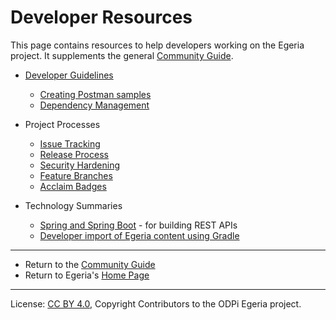 <!-- SPDX-License-Identifier: CC-BY-4.0 -->
<!-- Copyright Contributors to the ODPi Egeria project. -->
  
# Developer Resources

This page contains resources to help developers working on the Egeria project.
It supplements the general [Community Guide](../Community-Guide.md).

* [Developer Guidelines](Developer-Guidelines.md) 
    * [Creating Postman samples](Postman-Samples.md)
    * [Dependency Management](Dependency-Management.md)

* Project Processes
    * [Issue Tracking](Issue-Tracking.md)
    * [Release Process](Release-Process.md)
    * [Security Hardening](Security-Hardening.md)
    * [Feature Branches](Feature-Branch.md)
    * [Acclaim Badges](badges)

* Technology Summaries
   * [Spring and Spring Boot](Spring.md) - for building REST APIs
   * [Developer import of Egeria content using Gradle](Consuming-Egeria-Using_Gradle.md)
  

----
* Return to the [Community Guide](../Community-Guide.md)
* Return to Egeria's [Home Page](../index.md)

----
License: [CC BY 4.0](https://creativecommons.org/licenses/by/4.0/),
Copyright Contributors to the ODPi Egeria project.
